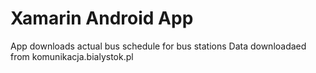 # Xamarin Android App
App downloads actual bus schedule for bus stations
Data downloadaed from komunikacja.bialystok.pl
